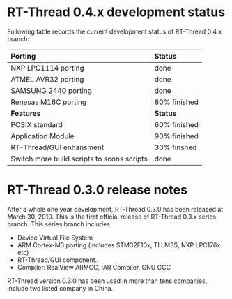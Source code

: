 # RT-Thread 0.4.x development status #

Following table records the current development status of RT-Thread 0.4.x branch:

| **Porting** | **Status** |
|:------------|:-----------|
| NXP LPC1114 porting | done |
| ATMEL AVR32 porting | done |
| SAMSUNG 2440 porting | done |
| Renesas M16C porting | 80% finished |
| **Features** | **Status** |
| POSIX standard | 60% finished |
| Application Module | 90% finished |
| RT-Thread/GUI enhansment | 30% finshed |
| Switch more build scripts to scons scripts | done |


# RT-Thread 0.3.0 release notes #

After a whole one year development, RT-Thread 0.3.0 has been released at March 30, 2010. This is the first official release of RT-Thread 0.3.x series branch. This series branch includes:
  * Device Virtual File System
  * ARM Cortex-M3 porting (includes STM32F10x, TI LM3S, NXP LPC176x etc)
  * RT-Thread/GUI component.
  * Compiler: RealView ARMCC, IAR Compiler, GNU GCC

RT-Thread version 0.3.0 has been used in more than tens companies, include two listed company in China.